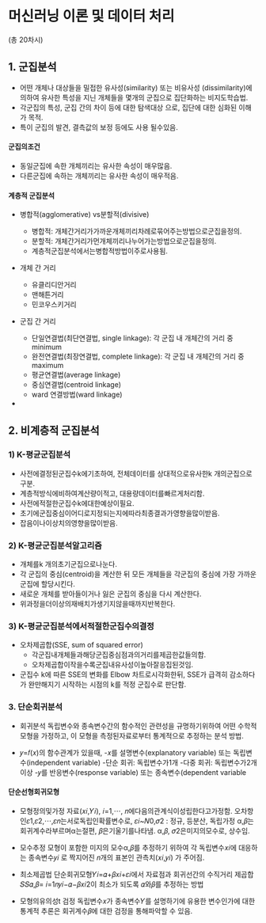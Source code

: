 # 머신러닝 이론 및 데이터 처리 

(총 20차시)





## 1. 군집분석 



- 어떤 개체나 대상들을 밀접한 유사성(similarity) 또는 비유사성 (dissimilarity)에 의하여 유사한 특성을 지닌 개체들을 몇개의 군집으로 집단화하는 비지도학습법.
- 각군집의 특성, 군집 간의 차이 등에 대한 탐색대상 으로,
  집단에 대한 심화된 이해가 목적.
- 특이 군집의 발견, 결측값의 보정 등에도 사용 될수있음.



#### 군집의조건

- 동일군집에 속한 개체끼리는 유사한 속성이 매우많음.
- 다른군집에 속하는 개체끼리는 유사한 속성이 매우적음.



#### 계층적 군집분석

- 병합적(agglomerative) vs분할적(divisive)
  - 병합적: 개체간거리가가까운개체끼리차례로묶어주는방법으로군집을정의.
  - 분할적: 개체간거리가먼개체끼리나누어가는방법으로군집을정의.
  - 계층적군집분석에서는병합적방법이주로사용됨.



- 개체 간 거리
  - 유클리디안거리
  - 맨해튼거리
  - 민코우스키거리
- 군집 간 거리
  - 단일연결법(최단연결법, single linkage): 각 군집 내 개체간의 거리 중 minimum
  - 완전연결법(최장연결법, complete linkage): 각 군집 내 개체간의 거리 중 maximum
  - 평균연결법(average linkage)
  - 중심연결법(centroid linkage)
  - ward 연결방법(ward linkage)
- 



## 2. 비계층적 군집분석 



### 1) K-평균군집분석

- 사전에결정된군집수k에기초하여, 전체데이터를 상대적으로유사한k 개의군집으로구분.
- 계층적방식에비하여계산량이적고, 대용량데이터를빠르게처리함.
- 사전에적절한군집수k에대한예상이필요.
- 초기에군집중심이어디로지정되는지에따라최종결과가영향을많이받음.
- 잡음이나이상치의영향을많이받음.





### 2) K-평균군집분석알고리즘

- 개체를k 개의초기군집으로나눈다.
- 각 군집의 중심(centroid)을 계산한 뒤 모든 개체들을  각군집의 중심에 가장 가까운 군집에 할당시킨다.
- 새로운 개체를 받아들이거나 잃은 군집의 중심을 다시 계산한다.
- 위과정을더이상의재배치가생기지않을때까지반복한다.

### 3) K-평균군집분석에서적절한군집수의결정

- 오차제곱합(SSE, sum of squared error)
  - 각군집내개체들과해당군집중심점과의거리를제곱한값들의합.
  - 오차제곱합이작을수록군집내유사성이높아잘응집된것임.
- 군집수 k에 따른 SSE의 변화를 Elbow 차트로시각화한뒤, SSE가 급격히 감소하다가 완만해지기 시작하는 시점의 k를 적정 군집수로 판단함.



### 3. 단순회귀분석

- 회귀분석
  독립변수와 종속변수간의 함수적인 관련성을 규명하기위하여 어떤 수학적 모형을 가정하고, 이 모형을 측정된자료로부터 통계적으로 추정하는 분석 방법.

- 𝑦=𝑓(𝑥)의 함수관계가 있을때,
  -𝑥를 설명변수(explanatory variable)
  또는 독립변수(independent variable)
  -단순 회귀: 독립변수가1개
  -다중 회귀: 독립변수가2개이상
  -𝑦를 반응변수(response variable)
  또는 종속변수(dependent variable



#### 단순선형회귀모형

- 모형정의및가정
  자료(𝑥𝑖,𝑌𝑖), 𝑖=1,⋯, 𝑛에다음의관계식이성립한다고가정함.
  오차항인𝜀1,𝜀2,⋯,𝜀𝑛는서로독립인확률변수로, 𝜀𝑖~𝑁0,𝜎2
  : 정규, 등분산, 독립가정
  α,𝛽는회귀계수라부르며α는절편, 𝛽은기울기를나타냄.
  α,𝛽, 𝜎2은미지의모수로, 상수임.



- 모수추정
  모형이 포함한 미지의 모수α,𝛽를 추정하기 위하여
  각 독립변수𝑥𝑖에 대응하는 종속변수𝑦𝑖 로 짝지어진
  𝑛개의 표본인 관측치(𝑥𝑖,𝑦𝑖) 가 주어짐.



- 최소제곱법
  단순회귀모형𝑌𝑖=𝛼+𝛽𝑥𝑖+𝜀𝑖에서 자료점과 회귀선간의
  수직거리 제곱합𝑆𝑆𝛼,𝛽= 𝑖=1𝑛𝑦𝑖−𝛼−𝛽𝑥𝑖2이
  최소가 되도록 𝛼와𝛽를 추정하는 방법

- 모형의유의성t 검정
  독립변수𝑥가 종속변수𝑌를 설명하기에 유용한 변수인가에 대한 통계적 추론은 회귀계수𝛽에 대한 검정을 통해파악할 수 있음.






